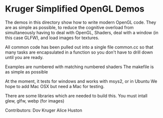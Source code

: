 # Kruger Simplified OpenGL Demos

The demos in this directory show how to write modern OpenGL code.
They are as simple as possible, to reduce the cognitive overload from
simultaneously having to deal with OpenGL, Shaders, deal with a window
(in this case GLFW), and load images for textures.

All common code has been pulled out into a single file common.cc so
that many tasks are encapsulated in a function so you don't have to
drill down until you are ready.

Examples are numbered with matching numbered shaders
The makefile is as simple as possible

At the moment, it tests for windows and works with msys2, or in Ubuntu
We hope to add Mac OSX but need a Mac for testing.

There are some libraries which are needed to build this. You must intall
glew, glfw, webp (for images)

Contributors:
Dov Kruger
Alice Huston
